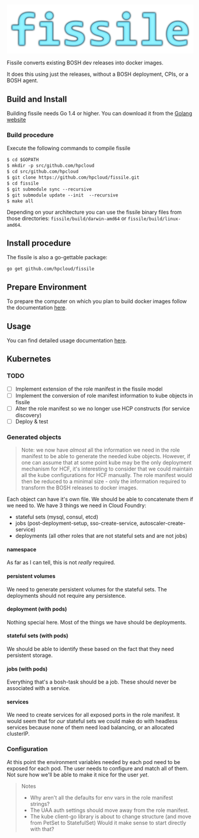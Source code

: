 
![fissile-logo](./docs/fissile-logo.png)

Fissile converts existing BOSH dev releases into docker images.

It does this using just the releases, without a BOSH deployment, CPIs, or a BOSH
agent.

## Build and Install
Building fissile needs Go 1.4 or higher. You can download it from the [Golang website](https://golang.org/doc/install)

### Build procedure
Execute the following commands to compile fissile

```
$ cd $GOPATH
$ mkdir -p src/github.com/hpcloud
$ cd src/github.com/hpcloud
$ git clone https://github.com/hpcloud/fissile.git
$ cd fissile
$ git submodule sync --recursive
$ git submodule update --init  --recursive
$ make all
```

Depending on your architecture you can use the fissile binary files from those directories:
`fissile/build/darwin-amd64` or `fissile/build/linux-amd64`.

## Install procedure

The fissile is also a go-gettable package:

```
go get github.com/hpcloud/fissile
```

## Prepare Environment

To prepare the computer on which you plan to build docker images follow the documentation [here](./docs/fissile-environment.md).

## Usage

You can find detailed usage documentation [here](./docs/fissile.md).

## Kubernetes

### TODO

- [ ] Implement extension of the role manifest in the fissile model
- [ ] Implement the conversion of role manifest information to kube objects in fissile
- [ ] Alter the role manifest so we no longer use HCP constructs (for service discovery)
- [ ] Deploy & test

### Generated objects

> Note: we now have _almost_ all the information we need in the role manifest to
> be able to generate the needed kube objects.
> However, if one can assume that at some point kube may be the only deployment
> mechanism for HCF, it's interesting to consider that we could maintain all the
> kube configurations for HCF manually.
> The role manifest would then be reduced to a minimal size - only the information
> required to transform the BOSH releases to docker images.

Each object can have it's own file. We should be able to concatenate them if we
need to.
We have 3 things we need in Cloud Foundry:
- stateful sets (mysql, consul, etcd)
- jobs (post-deployment-setup, sso-create-service, autoscaler-create-service)
- deployments (all other roles that are not stateful sets and are not jobs)

#### namespace

As far as I can tell, this is not _really_ required.


#### persistent volumes

We need to generate persistent volumes for the stateful sets. The deployments
should not require any persistence.


#### deployment (with pods)

Nothing special here. Most of the things we have should be deployments.


#### stateful sets (with pods)

We should be able to identify these based on the fact that they need persistent
storage.


#### jobs (with pods)

Everything that's a bosh-task should be a job. These should never be associated
with a service.


#### services

We need to create services for all exposed ports in the role manifest.
It would seem that for _our_ stateful sets we could make do with headless services
because none of them need load balancing, or an allocated clusterIP.


### Configuration

At this point the environment variables needed by each pod need to be exposed
for each pod. The user needs to configure and match all of them.
Not sure how we'll be able to make it nice for the user *yet*.

> Notes
>
> - Why aren't all the defaults for env vars in the role manifest strings?
> - The UAA auth settings should move away from the role manifest.
> - The kube client-go library is about to change structure (and move from PetSet to StatefulSet)
>   Would it make sense to start directly with that?
